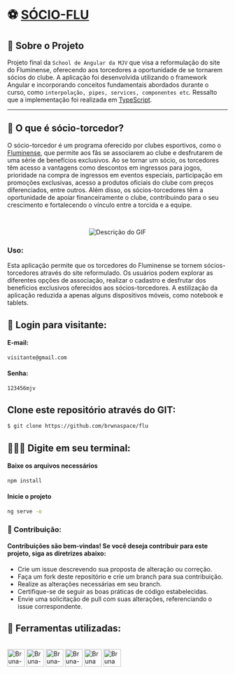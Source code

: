 # ⚽ [SÓCIO-FLU](https://flu-inky.vercel.app/) 

## 📌 Sobre o Projeto


Projeto final da `School de Angular da MJV` que visa a reformulação do site do Fluminense, oferecendo aos torcedores a oportunidade de se tornarem sócios do clube. A aplicação foi desenvolvida utilizando o framework Angular e incorporando conceitos fundamentais abordados durante o curso, como `interpolação, pipes, services, componentes etc`. Ressalto que a implementação foi realizada em [TypeScript](https://www.typescriptlang.org/).

<hr>

## 🤝 O que é sócio-torcedor?

O sócio-torcedor é um programa oferecido por clubes esportivos, como o [Fluminense](https://www.fluminense.com.br/site/), que permite aos fãs se associarem ao clube e desfrutarem de uma série de benefícios exclusivos. Ao se tornar um sócio, os torcedores têm acesso a vantagens como descontos em ingressos para jogos, prioridade na compra de ingressos em eventos especiais, participação em promoções exclusivas, acesso a produtos oficiais do clube com preços diferenciados, entre outros. Além disso, os sócios-torcedores têm a oportunidade de apoiar financeiramente o clube, contribuindo para o seu crescimento e fortalecendo o vínculo entre a torcida e a equipe.

<br>

<p align="center">
    <img src="https://github.com/brwnaspace/flu/blob/master/src/assets/gif.gif?raw=true" alt="Descrição do GIF">
</p>

### Uso:

Esta aplicação permite que os torcedores do Fluminense se tornem sócios-torcedores através do site reformulado. Os usuários podem explorar as diferentes opções de associação, realizar o cadastro e desfrutar dos benefícios exclusivos oferecidos aos sócios-torcedores. A estilização da aplicação reduzida a apenas alguns dispositivos móveis, como notebook e tablets.

## 👤 Login para visitante:

#### E-mail:

```sh
visitante@gmail.com
```

#### Senha:

```sh
123456mjv
```

## Clone este repositório através do GIT:

```sh
$ git clone https://github.com/brwnaspace/flu
```

## 👩🏾‍💻 Digite em seu terminal:

#### Baixe os arquivos necessários

```sh
npm install
```

#### Inicie o projeto

```sh
ng serve -o
```

### 💪 Contribuição:
#### Contribuições são bem-vindas! Se você deseja contribuir para este projeto, siga as diretrizes abaixo:

* Crie um issue descrevendo sua proposta de alteração ou correção.
* Faça um fork deste repositório e crie um branch para sua contribuição.
* Realize as alterações necessárias em seu branch.
* Certifique-se de seguir as boas práticas de código estabelecidas.
* Envie uma solicitação de pull com suas alterações, referenciando o issue correspondente.

## 📌 Ferramentas utilizadas:

<div style="display: inline_block" align = "left"><br>

  <img align="center" alt="Bruna-Angular" height="40" width="40" src="https://angular.io/assets/images/logos/angularjs/AngularJS-Shield.svg" />
  <img align="center" alt="Bruna-GitHub" height="40" width="40" src="https://cdn-icons-png.flaticon.com/512/25/25231.png" />
  <img align="center" alt="Bruna-HTML" height="40" width="40" src="https://cdn-icons-png.flaticon.com/512/1532/1532556.png" />
  <img align="center" alt="Bruna-CSS" height="40" width="40" src="https://cdn-icons-png.flaticon.com/512/732/732190.png" />
  <img align="center" alt="Bruna VsCode " height="40" width="40" src="https://cdn.icon-icons.com/icons2/2107/PNG/512/file_type_vscode_icon_130084.png" />
  <img align="center" alt="Bruna TypeScritp " height="40" width="40" src="https://cdn-icons-png.flaticon.com/512/5968/5968381.png" />
  </div>
